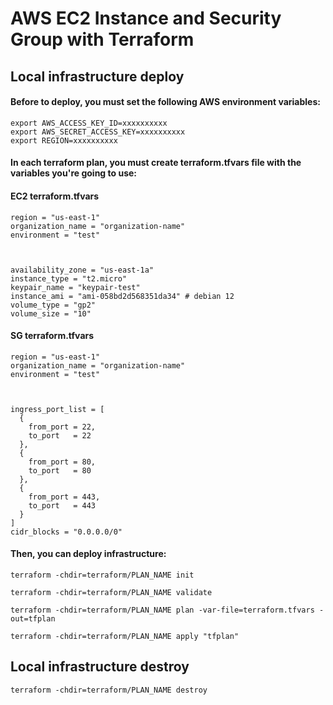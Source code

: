 # AWS EC2 Instance and Security Group with Terraform


## Local infrastructure deploy

#### Before to deploy, you must set the following AWS environment variables:

```
export AWS_ACCESS_KEY_ID=xxxxxxxxxx
export AWS_SECRET_ACCESS_KEY=xxxxxxxxxx
export REGION=xxxxxxxxxx
```


#### In each terraform plan, you must create terraform.tfvars file with the variables you're going to use:

#### EC2 terraform.tfvars

```
region = "us-east-1"
organization_name = "organization-name"
environment = "test"



availability_zone = "us-east-1a"
instance_type = "t2.micro"
keypair_name = "keypair-test"
instance_ami = "ami-058bd2d568351da34" # debian 12
volume_type = "gp2"
volume_size = "10"
```


#### SG terraform.tfvars

```
region = "us-east-1"
organization_name = "organization-name"
environment = "test"



ingress_port_list = [
  {
    from_port = 22,
    to_port   = 22
  },
  {
    from_port = 80,
    to_port   = 80
  },
  {
    from_port = 443,
    to_port   = 443
  }
]
cidr_blocks = "0.0.0.0/0"
```


#### Then, you can deploy infrastructure:

```
terraform -chdir=terraform/PLAN_NAME init
```

```
terraform -chdir=terraform/PLAN_NAME validate
```

```
terraform -chdir=terraform/PLAN_NAME plan -var-file=terraform.tfvars -out=tfplan
```

```
terraform -chdir=terraform/PLAN_NAME apply "tfplan"
```

## Local infrastructure destroy

```
terraform -chdir=terraform/PLAN_NAME destroy
```